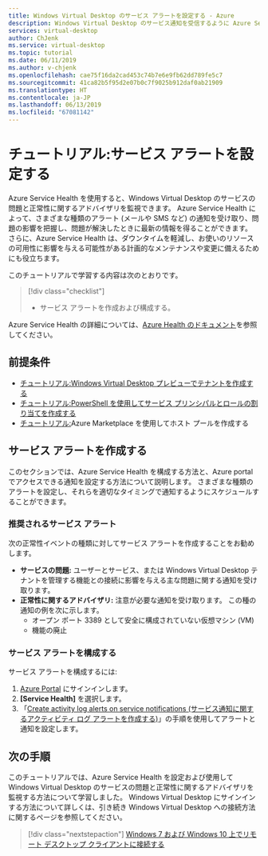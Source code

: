 ```yaml
---
title: Windows Virtual Desktop のサービス アラートを設定する - Azure
description: Windows Virtual Desktop のサービス通知を受信するように Azure Service Health を設定する方法。
services: virtual-desktop
author: ChJenk
ms.service: virtual-desktop
ms.topic: tutorial
ms.date: 06/11/2019
ms.author: v-chjenk
ms.openlocfilehash: cae75f16da2cad453c74b7e6e9fb62dd789fe5c7
ms.sourcegitcommit: 41ca82b5f95d2e07b0c7f9025b912daf0ab21909
ms.translationtype: HT
ms.contentlocale: ja-JP
ms.lasthandoff: 06/13/2019
ms.locfileid: "67081142"
---
```

# <a name="tutorial-set-up-service-alerts"></a>チュートリアル:サービス アラートを設定する

Azure Service Health を使用すると、Windows Virtual Desktop のサービスの問題と正常性に関するアドバイザリを監視できます。 Azure Service Health によって、さまざまな種類のアラート (メールや SMS など) の通知を受け取り、問題の影響を把握し、問題が解決したときに最新の情報を得ることができます。 さらに、Azure Service Health は、ダウンタイムを軽減し、お使いのリソースの可用性に影響を与える可能性がある計画的なメンテナンスや変更に備えるためにも役立ちます。

このチュートリアルで学習する内容は次のとおりです。

> [!div class="checklist"]
> * サービス アラートを作成および構成する。

Azure Service Health の詳細については、[Azure Health のドキュメント](https://docs.microsoft.com/azure/service-health/)を参照してください。

## <a name="prerequisites"></a>前提条件

- [チュートリアル:Windows Virtual Desktop プレビューでテナントを作成する](https://docs.microsoft.com/azure/virtual-desktop/tenant-setup-azure-active-directory)
- [チュートリアル:PowerShell を使用してサービス プリンシパルとロールの割り当てを作成する](https://docs.microsoft.com/azure/virtual-desktop/create-service-principal-role-powershell)
- [チュートリアル:](https://docs.microsoft.com/azure/virtual-desktop/create-host-pools-azure-marketplace)Azure Marketplace を使用してホスト プールを作成する

## <a name="create-service-alerts"></a>サービス アラートを作成する

このセクションでは、Azure Service Health を構成する方法と、Azure portal でアクセスできる通知を設定する方法について説明します。 さまざまな種類のアラートを設定し、それらを適切なタイミングで通知するようにスケジュールすることができます。

### <a name="recommended-service-alerts"></a>推奨されるサービス アラート

次の正常性イベントの種類に対してサービス アラートを作成することをお勧めします。

- **サービスの問題:** ユーザーとサービス、または Windows Virtual Desktop テナントを管理する機能との接続に影響を与える主な問題に関する通知を受け取ります。
- **正常性に関するアドバイザリ:** 注意が必要な通知を受け取ります。 この種の通知の例を次に示します。
    - オープン ポート 3389 として安全に構成されていない仮想マシン (VM)
    - 機能の廃止

### <a name="configure-service-alerts"></a>サービス アラートを構成する

サービス アラートを構成するには:

1. [Azure Portal](https://portal.azure.com/) にサインインします。
2. **[Service Health]** を選択します。
3. 「[Create activity log alerts on service notifications (サービス通知に関するアクティビティ ログ アラートを作成する)](https://docs.microsoft.com/azure/azure-monitor/platform/alerts-activity-log-service-notifications?toc=%2Fazure%2Fservice-health%2Ftoc.json#alert-and-new-action-group-using-azure-portal)」の手順を使用してアラートと通知を設定します。

## <a name="next-steps"></a>次の手順

このチュートリアルでは、Azure Service Health を設定および使用して Windows Virtual Desktop のサービスの問題と正常性に関するアドバイザリを監視する方法について学習しました。 Windows Virtual Desktop にサインインする方法について詳しくは、引き続き Windows Virtual Desktop への接続方法に関するページを参照してください。

> [!div class="nextstepaction"]
> [Windows 7 および Windows 10 上でリモート デスクトップ クライアントに接続する](./connect-windows-7-and-10.md)
